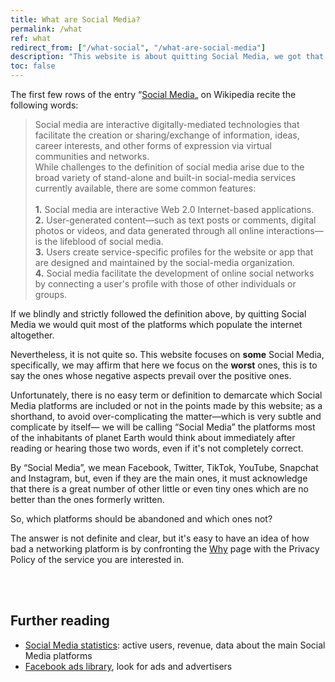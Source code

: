 ```yaml
---
title: What are Social Media?
permalink: /what
ref: what
redirect_from: ["/what-social", "/what-are-social-media"]
description: "This website is about quitting Social Media, we got that. But <i>what</i> does a Social Medium actually is? Here, we aren't speaking of <b><i>all</i></b> Social Media platforms, but only some of them."
toc: false
---
```

The first few rows of the entry “[Social Media](https://en.wikipedia.org/wiki/Social_media "“Social Media„ on Wikipedia")„ on Wikipedia recite the following words:

<blockquote>
	<p>Social media are interactive digitally-mediated technologies that facilitate the creation or sharing/exchange of information, ideas, career interests, and other forms of expression via virtual communities and networks.<br />
	While challenges to the definition of social media arise due to the broad variety of stand-alone and built-in social-media services currently available, there are some common features:<br /><br />
	<b>1.</b> Social media are interactive Web 2.0 Internet-based applications.<br />
	<b>2.</b> User-generated content—such as text posts or comments, digital photos or videos, and data generated through all online interactions—is the lifeblood of social media.<br />
	<b>3.</b> Users create service-specific profiles for the website or app that are designed and maintained by the social-media organization.<br />
	<b>4.</b> Social media facilitate the development of online social networks by connecting a user's profile with those of other individuals or groups.<br /></p>
</blockquote>

If we blindly and strictly followed the definition above, by quitting Social Media we would quit most of the platforms which populate the internet altogether.

Nevertheless, it is not quite so. This website focuses on **some** Social Media, specifically, we may affirm that here we focus on the **worst** ones, this is to say the ones whose negative aspects prevail over the positive ones.

Unfortunately, there is no easy term or definition to demarcate which Social Media platforms are included or not in the points made by this website; as a shorthand, to avoid over-complicating the matter—which is very subtle and complicate by itself— we will be calling “Social Media” the platforms most of the inhabitants of planet Earth would think about immediately after reading or hearing those two words, even if it's not completely correct.

By “Social Media”, we mean Facebook, Twitter, TikTok, YouTube, Snapchat and Instagram, but, even if they are the main ones, it must acknowledge that there is a great number of other little or even tiny ones which are no better than the ones formerly written.

So, which platforms should be abandoned and which ones not?

The answer is not definite and clear, but it's easy to have an idea of how bad a networking platform is by confronting the [Why](/why) page with the Privacy Policy of the service you are interested in.

<br>
<br>

## Further reading

- [Social Media statistics](https://chrissniderdesign.com/blog/resources/social-media-statistics/ "Social Media statistics"): active users, revenue, data about the main Social Media platforms
- [Facebook ads library](https://www.facebook.com/ads/library/ "Facebook ads Library"), look for ads and advertisers
